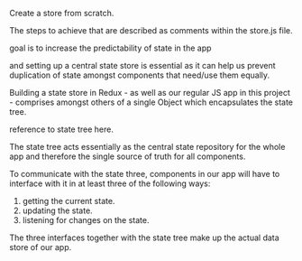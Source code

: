 

Create a store from scratch. 

The steps to achieve that are described as comments within the store.js file. 

goal is to increase the predictability of state in the app

and setting up a central state store is essential as it can help us prevent duplication of state  amongst components that need/use them equally.

Building a state store in Redux - as well as our regular JS app in this project - comprises amongst others of a single  Object which encapsulates the state tree. 

reference to state tree here.

The state tree acts essentially as the central state repository for the whole app and therefore the single source of truth for all components. 

To communicate with the state three, components in our app will have to interface with it in at least three of the following ways:

1. getting the current state.
2. updating the state.
3. listening for changes on the state.

The three interfaces together with the state tree make up the actual data store of our app. 




